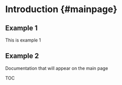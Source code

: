 Introduction                       {#mainpage}
============

Example 1
------------
This is example 1

Example 2
------------
Documentation that will appear on the main page

TOC
